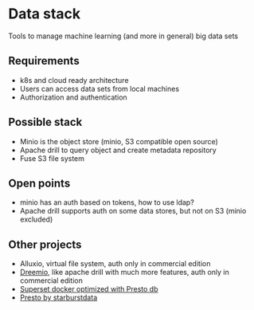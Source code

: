 # Data stack

Tools to manage machine learning (and more in general) big data sets

## Requirements

- k8s and cloud ready architecture
- Users can access data sets from local machines
- Authorization and authentication

## Possible stack

- Minio is the object store (minio, S3 compatible open source)
- Apache drill to query object and create metadata repository
- Fuse S3 file system

## Open points

- minio has an auth based on tokens, how to use ldap?
- Apache drill supports auth on some data stores, but not on S3 (minio excluded)

## Other projects

- Alluxio, virtual file system, auth only in commercial edition
- [Dreemio](https://www.dremio.com/compare/dremio-compared-sql-execution-engine-alternatives), like apache drill with much more features, auth only in commercial edition
- [Superset docker optimized with Presto db](https://github.com/starburstdata/superset-docker)
- [Presto by starburstdata](https://github.com/starburstdata/docker-images)
